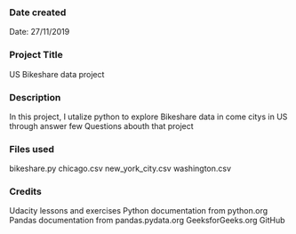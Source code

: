 ### Date created
Date: 27/11/2019

### Project Title
 US Bikeshare data project

### Description
In this project, I utalize python to explore Bikeshare data in come citys in US through answer few Questions abouth that project

### Files used
bikeshare.py
chicago.csv
new_york_city.csv
washington.csv

### Credits
Udacity lessons and exercises
Python documentation from python.org
Pandas documentation from pandas.pydata.org
GeeksforGeeks.org
GitHub

